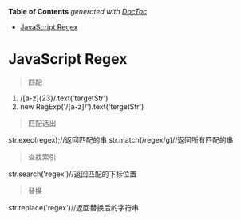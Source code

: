 <!-- START doctoc generated TOC please keep comment here to allow auto update -->
<!-- DON'T EDIT THIS SECTION, INSTEAD RE-RUN doctoc TO UPDATE -->
**Table of Contents**  *generated with [DocToc](https://github.com/thlorenz/doctoc)*

- [JavaScript Regex](#javascript-regex)

<!-- END doctoc generated TOC please keep comment here to allow auto update -->

# JavaScript Regex

> 匹配

1. /[a-z]{23}/.text('targetStr')
2. new RegExp('/[a-z]/').text('tergetStr')

> 匹配选出

str.exec(regex);//返回匹配的串
str.match(/regex/g)//返回所有匹配的串

> 查找索引

str.search('regex')//返回匹配的下标位置

> 替换

str.replace('regex')//返回替换后的字符串

> 
